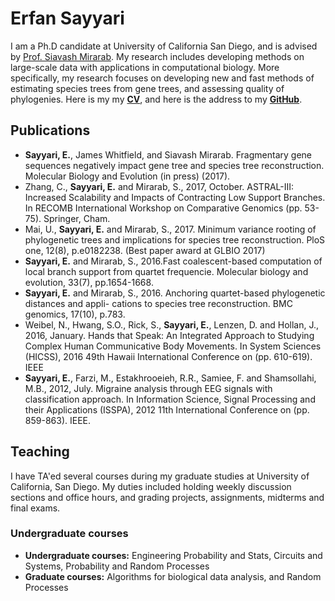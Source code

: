 # Erfan Sayyari


I am a Ph.D candidate at University of California San Diego, and is advised by [Prof. Siavash Mirarab](http://eceweb.ucsd.edu/~smirarab/). My research includes developing methods on large-scale data with applications in computational biology. More specifically, my research focuses on developing new and fast methods of estimating species trees from gene trees, and assessing quality of phylogenies. Here is my my __[CV](documents/erfan.pdf)__, and here is the address to my __[GitHub](https://github.com/esayyari)__. 

## Publications

* __Sayyari, E.__, James Whitfield, and Siavash Mirarab. Fragmentary gene sequences negatively impact gene tree and species tree reconstruction. Molecular Biology and Evolution (in press) (2017).
* Zhang, C., __Sayyari, E.__ and Mirarab, S., 2017, October. ASTRAL-III: Increased Scalability and Impacts of Contracting Low Support Branches. In RECOMB International Workshop on Comparative Genomics (pp. 53-75). Springer, Cham.
* Mai, U., __Sayyari, E.__ and Mirarab, S., 2017. Minimum variance rooting of phylogenetic trees and implications for species tree reconstruction. PloS one, 12(8), p.e0182238. (Best paper award at GLBIO 2017)
* __Sayyari, E.__ and Mirarab, S., 2016.Fast coalescent-based computation of local branch support from quartet frequencie. Molecular biology and evolution, 33(7), pp.1654-1668.
* __Sayyari, E.__ and Mirarab, S., 2016. Anchoring quartet-based phylogenetic distances and appli- cations to species tree reconstruction. BMC genomics, 17(10), p.783.
* Weibel, N., Hwang, S.O., Rick, S., __Sayyari, E.__, Lenzen, D. and Hollan, J., 2016, January. Hands that Speak: An Integrated Approach to Studying Complex Human Communicative Body Movements. In System Sciences (HICSS), 2016 49th Hawaii International Conference on (pp. 610-619). IEEE* __Sayyari, E.__, Farzi, M., Estakhrooeieh, R.R., Samiee, F. and Shamsollahi, M.B., 2012, July. Migraine analysis through EEG signals with classification approach. In Information Science, Signal Processing and their Applications (ISSPA), 2012 11th International Conference on (pp. 859-863). IEEE.

## Teaching

I have TA'ed several courses during my graduate studies at University of California, San Diego. My duties included holding weekly discussion sections and office hours, and grading projects, assignments, midterms and final exams. 

### Undergraduate courses
* __Undergraduate courses:__ Engineering Probability and Stats, Circuits and Systems, Probability and Random Processes
* __Graduate courses:__ Algorithms for biological data analysis, and Random Processes
